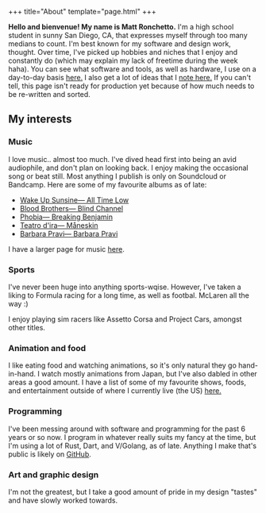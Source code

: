 +++
title="About"
template="page.html"
+++

**Hello and bienvenue! My name is Matt Ronchetto.** I'm a high school student in sunny San Diego, CA, that expresses myself through too many medians to count. I'm best known for my software and design work, thought. Over time, I've picked up hobbies and niches that I enjoy and constantly do (which may explain my lack of freetime during the week haha). You can see what software and tools, as well as hardware, I use on a day-to-day basis [here.](/uses) I also get a lot of ideas that I [note here.](/ideas) If you can't tell, this page isn't ready for production yet because of how much needs to be re-written and sorted.

## My interests
### Music
I love music.. almost too much. I've dived head first into being an avid audiophile, and don't plan on looking back. I enjoy making the occasional song or beat still. Most anything I publish is only on Soundcloud or Bandcamp. Here are some of my favourite albums as of late:
- [Wake Up Sunsine— All Time Low](https://open.spotify.com/album/1kwAv74rVTTGMpawGsXtiE)
- [Blood Brothers— Blind Channel](https://open.spotify.com/album/16e3tlAEVnBA8ACnnOX3Xv)
- [Phobia— Breaking Benjamin](https://open.spotify.com/album/6yJdQMlMkfYJFiSsL6764c)
- [Teatro d'ira— Måneskin](https://open.spotify.com/album/7KF1Ain9mYYlg5M46g0i4A)
- [Barbara Pravi— Barbara Pravi](https://open.spotify.com/album/3oVZdOn92BZXBqWGezbJtf)

I have a larger page for music [here](/music).

### Sports
I've never been huge into anything sports-wqise. However, I've taken a liking to Formula racing for a long time, as well as footbal. McLaren all the way :)

I enjoy playing sim racers like Assetto Corsa and Project Cars, amongst other titles.

### Animation and food
I like eating food and watching animations, so it's only natural they go hand-in-hand. I watch mostly animations from Japan, but I've also dabled in other areas a good amount. I have a list of some of my favourite shows, foods, and entertainment outside of where I currently live (the US) [here.](/intl)

### Programming
I've been messing around with software and programming for the past 6 years or so now. I program in whatever really suits my fancy at the time, but I'm using a lot of Rust, Dart, and V/Golang, as of late. Anything I make that's public is likely on [GitHub](https://github.com/doamatto).

### Art and graphic design
I'm not the greatest, but I take a good amount of pride in my design "tastes" and have slowly worked towards.
